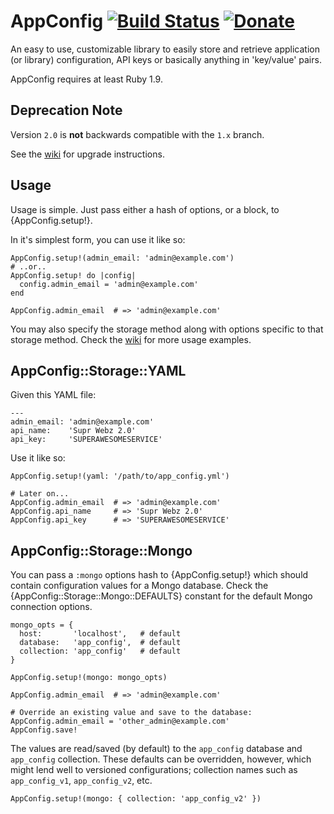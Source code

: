 # AppConfig [![Build Status](https://travis-ci.org/Oshuma/app_config.png?branch=master)](https://travis-ci.org/Oshuma/app_config) [![Donate](https://www.paypalobjects.com/en_US/i/btn/btn_donate_SM.gif)](https://www.paypal.com/cgi-bin/webscr?cmd=_donations&business=3N885MZB7QCY6&lc=US&item_name=Dale%20Campbell&item_number=app_config&currency_code=USD&bn=PP%2dDonationsBF%3abtn_donate_SM%2egif%3aNonHosted)

An easy to use, customizable library to easily store and retrieve application
(or library) configuration, API keys or basically anything in 'key/value' pairs.

AppConfig requires at least Ruby 1.9.


## Deprecation Note

Version `2.0` is **not** backwards compatible with the `1.x` branch.

See the [wiki](https://github.com/Oshuma/app_config/wiki) for upgrade instructions.


## Usage

Usage is simple.  Just pass either a hash of options, or a block, to {AppConfig.setup!}.

In it's simplest form, you can use it like so:

    AppConfig.setup!(admin_email: 'admin@example.com')
    # ..or..
    AppConfig.setup! do |config|
      config.admin_email = 'admin@example.com'
    end

    AppConfig.admin_email  # => 'admin@example.com'

You may also specify the storage method along with options specific to that storage method.
Check the [wiki](https://github.com/Oshuma/app_config/wiki) for more usage examples.


## AppConfig::Storage::YAML

Given this YAML file:

    ---
    admin_email: 'admin@example.com'
    api_name:    'Supr Webz 2.0'
    api_key:     'SUPERAWESOMESERVICE'

Use it like so:

    AppConfig.setup!(yaml: '/path/to/app_config.yml')

    # Later on...
    AppConfig.admin_email  # => 'admin@example.com'
    AppConfig.api_name     # => 'Supr Webz 2.0'
    AppConfig.api_key      # => 'SUPERAWESOMESERVICE'


## AppConfig::Storage::Mongo

You can pass a `:mongo` options hash to {AppConfig.setup!} which should contain
configuration values for a Mongo database.  Check the {AppConfig::Storage::Mongo::DEFAULTS}
constant for the default Mongo connection options.

    mongo_opts = {
      host:       'localhost',   # default
      database:   'app_config',  # default
      collection: 'app_config'   # default
    }

    AppConfig.setup!(mongo: mongo_opts)

    AppConfig.admin_email  # => 'admin@example.com'

    # Override an existing value and save to the database:
    AppConfig.admin_email = 'other_admin@example.com'
    AppConfig.save!

The values are read/saved (by default) to the `app_config` database and
`app_config` collection.  These defaults can be overridden, however, which
might lend well to versioned configurations; collection names such as
`app_config_v1`, `app_config_v2`, etc.

    AppConfig.setup!(mongo: { collection: 'app_config_v2' })

